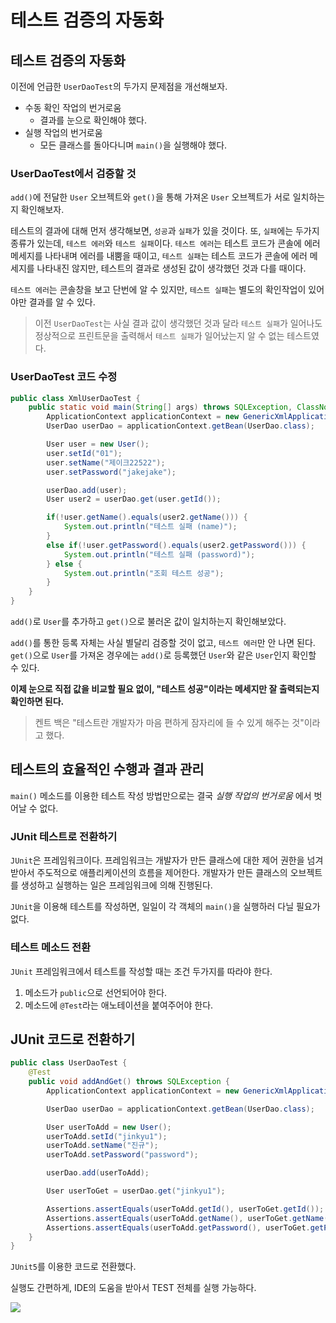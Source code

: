 # 테스트 검증의 자동화

## 테스트 검증의 자동화

이전에 언급한 `UserDaoTest`의 두가지 문제점을 개선해보자.

- 수동 확인 작업의 번거로움 
  - 결과를 눈으로 확인해야 했다.
- 실행 작업의 번거로움 
  - 모든 클래스를 돌아다니며 `main()`을 실행해야 했다.
  
### UserDaoTest에서 검증할 것

`add()`에 전달한 `User` 오브젝트와 `get()`을 통해 가져온 `User` 오브젝트가 서로 일치하는지 확인해보자.

테스트의 결과에 대해 먼저 생각해보면, `성공`과 `실패`가 있을 것이다. 또, `실패`에는 두가지 종류가 있는데, `테스트 에러`와 `테스트 실패`이다. `테스트 에러`는 테스트 코드가 콘솔에 에러 메세지를 나타내며 에러를 내뿜을 때이고, `테스트 실패`는 테스트 코드가 콘솔에 에러 메세지를 나타내진 않지만, 테스트의 결과로 생성된 값이 생각했던 것과 다를 때이다.

`테스트 에러`는 콘솔창을 보고 단번에 알 수 있지만, `테스트 실패`는 별도의 확인작업이 있어야만 결과를 알 수 있다.

> 이전 `UserDaoTest`는 사실 결과 값이 생각했던 것과 달라 `테스트 실패`가 일어나도 정상적으로 프린트문을 출력해서 `테스트 실패`가 일어났는지 알 수 없는 테스트였다.

### UserDaoTest 코드 수정

```java
public class XmlUserDaoTest {
    public static void main(String[] args) throws SQLException, ClassNotFoundException {
        ApplicationContext applicationContext = new GenericXmlApplicationContext("spring/applicationContext.xml");
        UserDao userDao = applicationContext.getBean(UserDao.class);

        User user = new User();
        user.setId("01");
        user.setName("제이크22522");
        user.setPassword("jakejake");

        userDao.add(user);
        User user2 = userDao.get(user.getId());

        if(!user.getName().equals(user2.getName())) {
            System.out.println("테스트 실패 (name)");
        }
        else if(!user.getPassword().equals(user2.getPassword())) {
            System.out.println("테스트 실패 (password)");
        } else {
            System.out.println("조회 테스트 성공");
        }
    }
}
```

`add()`로 `User`를 추가하고 `get()`으로 불러온 값이 일치하는지 확인해보았다.

`add()`를 통한 등록 자체는 사실 별달리 검증할 것이 없고, `테스트 에러`만 안 나면 된다. `get()`으로 `User`를 가져온 경우에는 `add()`로 등록했던 `User`와 같은 `User`인지 확인할 수 있다.

**이제 눈으로 직접 값을 비교할 필요 없이, "테스트 성공"이라는 메세지만 잘 출력되는지 확인하면 된다.**

> 켄트 백은 "테스트란 개발자가 마음 편하게 잠자리에 들 수 있게 해주는  것"이라고 했다.

## 테스트의 효율적인 수행과 결과 관리

`main()` 메소드를 이용한 테스트 작성 방법만으로는 결국 *실행 작업의 번거로움* 에서 벗어날 수 없다.

### JUnit 테스트로 전환하기

`JUnit`은 프레임워크이다. 프레임워크는 개발자가 만든 클래스에 대한 제어 권한을 넘겨받아서 주도적으로 애플리케이션의 흐름을 제어한다. 개발자가 만든 클래스의 오브젝트를 생성하고 실행하는 일은 프레임워크에 의해 진행된다.

`JUnit`을 이용해 테스트를 작성하면, 일일이 각 객체의 `main()`을 실행하러 다닐 필요가 없다.

### 테스트 메소드 전환

`JUnit` 프레임워크에서 테스트를 작성할 때는 조건 두가지를 따라야 한다.

1. 메소드가 `public`으로 선언되어야 한다.
2. 메소드에 `@Test`라는 애노테이션을 붙여주어야 한다.

## JUnit 코드로 전환하기

```java
public class UserDaoTest {
    @Test
    public void addAndGet() throws SQLException {
        ApplicationContext applicationContext = new GenericXmlApplicationContext("spring/applicationContext.xml");

        UserDao userDao = applicationContext.getBean(UserDao.class);

        User userToAdd = new User();
        userToAdd.setId("jinkyu1");
        userToAdd.setName("진규");
        userToAdd.setPassword("password");

        userDao.add(userToAdd);

        User userToGet = userDao.get("jinkyu1");

        Assertions.assertEquals(userToAdd.getId(), userToGet.getId());
        Assertions.assertEquals(userToAdd.getName(), userToGet.getName());
        Assertions.assertEquals(userToAdd.getPassword(), userToGet.getPassword());
    }
}
```

`JUnit5`를 이용한 코드로 전환했다.

실행도 간편하게, IDE의 도움을 받아서 TEST 전체를 실행 가능하다.

![](https://images.velog.io/images/jakeseo_me/post/5994aba6-0780-4c27-b597-2d663e57dabb/image.png)
